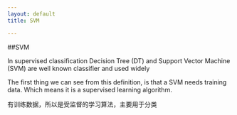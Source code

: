 ```yaml
---
layout: default
title: SVM

---
```


##SVM


In supervised classification Decision Tree (DT) and Support Vector Machine (SVM) are well known
classifier and used widely



The first thing we can see from this definition, is that a SVM needs training data. Which means it is a supervised learning algorithm.

有训练数据，所以是受监督的学习算法，主要用于分类